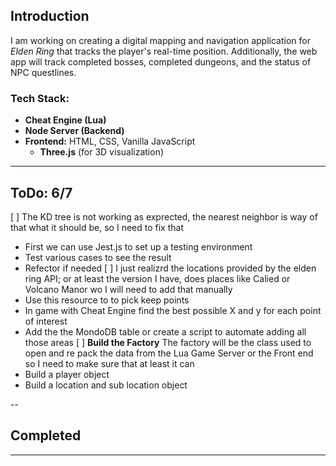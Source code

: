 
## Introduction

I am working on creating a digital mapping and navigation application for *Elden Ring* that tracks the player's real-time position. Additionally, the web app will track completed bosses, completed dungeons, and the status of NPC questlines.

### Tech Stack:
- **Cheat Engine (Lua)**
- **Node Server (Backend)**
- **Frontend:** HTML, CSS, Vanilla JavaScript  
  - **Three.js** (for 3D visualization)

---
## ToDo: 6/7
[ ] The KD tree is not working as exprected, the nearest neighbor is way of that what it should be, so I need to fix that
   - First we can use Jest.js to set up a testing environment
   - Test various cases to see the result
   - Refector if needed
[ ] I just realizrd the locations provided by the elden ring API; or at least the version I have, does places like Calied or Volcano Manor wo I will need to add that manually
   - Use this resource to to pick keep points
   - In game with Cheat Engine find the best possible X and y for each point of interest
   - Add the the MondoDB table or create a script to automate adding all those areas
[ ] **Build the Factory** The factory will be the class used to open and re pack the data from the Lua Game Server or the Front end so I need to make sure that at least it can
   - Build a player object
   - Build a location and sub location object      

--
## Completed

--- 

